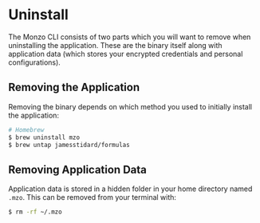 # Uninstall
The Monzo CLI consists of two parts which you will want to remove when
uninstalling the application. These are the binary itself along with
application data (which stores your encrypted credentials and personal
configurations).

## Removing the Application
Removing the binary depends on which method you used to initially install
the application:

```bash
# Homebrew
$ brew uninstall mzo
$ brew untap jamesstidard/formulas
```

## Removing Application Data
Application data is stored in a hidden folder in your home directory
named `.mzo`. This can be removed from your terminal with:

```bash
$ rm -rf ~/.mzo
```
